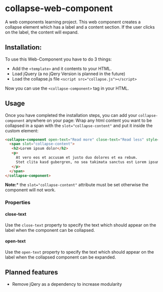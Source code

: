 # collapse-web-component

A web components learning project.
This web component creates a collapse element which has a label and a content section.
If the user clicks on the label, the content will expand.

## Installation:

To use this Web-Component you have to do 3 things:

+ Add the `<template>` and it contents to your HTML.
+ Load jQuery (a no jQery Version is planned in the future)
+ Load the collapse.js file `<script src="collapse.js"></script>`

Now you can use the `<collapse-component>` tag in your HTML.

## Usage

Once you have completed the installation steps, you can add your `collapse-component` anywhere on your page:
Wrap any html content you want to be collapsed in a span with the `slot="collapse-content"` and put it inside the custom element: 

```html
<collapse-component open-text="Read more" close-text="Read less" style="display: none; width: 600px">
  <span slot="collapse-content">
   <h2>Lorem ipsum dolor</h2>
   <p>
     At vero eos et accusam et justo duo dolores et ea rebum. 
     Stet clita kasd gubergren, no sea takimata sanctus est Lorem ipsum dolor sit amet. 
   </p>
  </span>
</collapse-component>
```

**Note:*** the `slot="collapse-content"` attribute must be set otherwise  the component will not work.

### Properties

#### close-text

Use the `close-text` property to specify the text which should appear on the label when the component can be collapsed.

#### open-text

Use the `open-text` property to specify the text which should appear on the label when the collapsed component can be expanded.

## Planned features

* Remove jQery as a dependency to increase modularity
